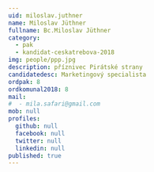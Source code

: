 ```yaml
---
uid: miloslav.juthner
name: Miloslav Jüthner
fullname: Bc.Miloslav Jüthner
category:
  - pak
  - kandidat-ceskatrebova-2018
img: people/ppp.jpg
description: příznivec Pirátské strany
candidatedesc: Marketingový specialista
ordpak: 8
ordkomunal2018: 8
mail:
#  - mila.safari@gmail.com
mob: null
profiles:
  github: null
  facebook: null
  twitter: null
  linkedin: null
published: true
---
```

